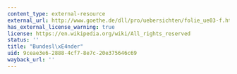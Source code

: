 ```yaml
---
content_type: external-resource
external_url: http://www.goethe.de/dll/pro/uebersichten/folie_ue03-f.html
has_external_license_warning: true
license: https://en.wikipedia.org/wiki/All_rights_reserved
status: ''
title: "Bundesl\xE4nder"
uid: 9ceae3e6-2888-4cf7-8e7c-20e375646c69
wayback_url: ''
---
```

